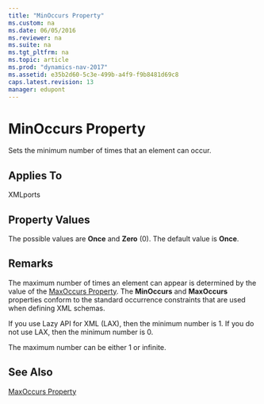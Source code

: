 ```yaml
---
title: "MinOccurs Property"
ms.custom: na
ms.date: 06/05/2016
ms.reviewer: na
ms.suite: na
ms.tgt_pltfrm: na
ms.topic: article
ms.prod: "dynamics-nav-2017"
ms.assetid: e35b2d60-5c3e-499b-a4f9-f9b8481d69c8
caps.latest.revision: 13
manager: edupont
---
```

# MinOccurs Property
Sets the minimum number of times that an element can occur.  
  
## Applies To  
 XMLports  
  
## Property Values  
 The possible values are **Once** and **Zero** \(0\). The default value is **Once**.  
  
## Remarks  
 The maximum number of times an element can appear is determined by the value of the [MaxOccurs Property](MaxOccurs-Property.md). The **MinOccurs** and **MaxOccurs** properties conform to the standard occurrence constraints that are used when defining XML schemas.  
  
 If you use Lazy API for XML \(LAX\), then the minimum number is 1. If you do not use LAX, then the minimum number is 0.  
  
 The maximum number can be either 1 or infinite.  
  
## See Also  
 [MaxOccurs Property](MaxOccurs-Property.md)